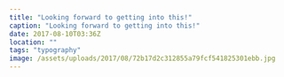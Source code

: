 ```yaml
---
title: "Looking forward to getting into this!"
caption: "Looking forward to getting into this!"
date: 2017-08-10T03:36Z
location: ""
tags: "typography"
image: /assets/uploads/2017/08/72b17d2c312855a79fcf541825301ebb.jpg
---
```

